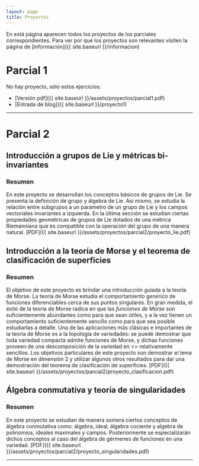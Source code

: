 ```yaml
---
layout: page
title: Proyectos
---
```


En está página aparecen todos los proyectos de los parciales correspondientes. Para ver por qué los proyectos son relevantes visiten la página de [información]({{ site.baseurl }}/informacion)

# Parcial 1

No hay proyecto, sólo estos ejercicios: 
*   [Versión pdf]({{ site.baseurl }}/assets/proyectos/parcial1.pdf)
*   [Entrada de blog]({{ site.baseurl }}/proyecto1)

---

# Parcial 2

## Introducción a grupos de Lie y métricas bi-invariantes 
### Resumen
En este proyecto se desarrollan los conceptos básicos de grupos de Lie.
Se presenta la definición de grupo y álgebra de Lie. Así mismo, se estudia la relación entre
subgrupos a un parámetro de un grupo de Lie y los campos vectoriales invariantes a izquierda.
En la última sección se estudian ciertas propiedades geométricas de grupos de Lie dotados de una métrica Riemanniana
que es compatible con la operación del grupo de una manera natural.
[PDF]({{ site.baseurl }}/assets/proyectos/parcial2/proyecto_lie.pdf)

## Introducción a la teoría de Morse y el teorema de clasificación de superficies
### Resumen
El objetivo de este proyecto es brindar una introducción guiada a la teoría de Morse.
La teoría de Morse estudia el comportamiento *genérico* de funciones diferenciables cerca de sus puntos singulares.
En gran medida, el éxito de la teoría de Morse radica en que las *funciones de Morse* son suficientemente abundantes
como para que sean útiles, y a la vez tienen un comportamiento suficientemente sencillo como para que sea posible estudiarlas a detalle.
Una de las aplicaciones más clásicas e importantes de la teoría de Morse es a la topología de variedades:
se puede demostrar que toda variedad compacta admite funciones de Morse, y dichas funciones proveen de una descomposición de
la variedad en <<pedazos>> relativamente sencillos.
Los objetivos particulares de este proyecto son demostrar el lema de Morse en dimensión 2 y utilizar algunos otros resultados para dar una demostración del teorema de clasificación de superficies.
[PDF]({{ site.baseurl }}/assets/proyectos/parcial2/proyecto_clasificacion.pdf)

## Álgebra conmutativa y teoría de singularidades
### Resumen
En este proyecto se estudian de manera somera ciertos conceptos de álgebra conmutativa como: álgebra, ideal, álgebra cociente y algebra de polinomios, ideales maximales y campos. Posteriormente se especializarán dichos conceptos al caso del álgebra de gérmenes de funciones en una variedad.
[PDF]({{ site.baseurl }}/assets/proyectos/parcial2/proyecto_singularidades.pdf)

---
